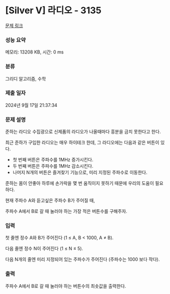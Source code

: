# [Silver V] 라디오 - 3135 

[문제 링크](https://www.acmicpc.net/problem/3135) 

### 성능 요약

메모리: 13208 KB, 시간: 0 ms

### 분류

그리디 알고리즘, 수학

### 제출 일자

2024년 9월 17일 21:37:34

### 문제 설명

<p>준하는 라디오 수집광으로 신제품의 라디오가 나올때마다 흥분을 금치 못한다고 한다.</p>

<p>최근 준하가 구입한 라디오는 매우 하이테크 한데, 그 라디오에는 다음과 같은 버튼이 있다.</p>

<ul>
	<li>첫 번째 버튼은 주파수를 1MHz 증가시킨다.</li>
	<li>두 번째 버튼은 주파수를 1MHz 감소시킨다.</li>
	<li>나머지 N개의 버튼은 즐겨찾기 기능으로, 미리 지정된 주파수로 이동한다.</li>
</ul>

<p>준하는 몸이 안좋아 하루에 손가락을 몇 번 움직이지 못하기 때문에 우리의 도움이 필요하다.</p>

<p>현재 주파수 A와 듣고싶은 주파수 B가 주어질 때, </p>

<p>주파수 A에서 B로 갈 때 눌러야 하는 가장 적은 버튼수를 구해주자.</p>

### 입력 

 <p>첫 줄엔 정수 A와 B가 주어진다 (1 ≤ A, B < 1000, A ≠ B).</p>

<p>다음 줄엔 정수 N이 주어진다 (1 ≤ N ≤ 5).</p>

<p>다음 N개의 줄엔 미리 지정되어 있는 주파수가 주어진다 (주파수는 1000 보다 작다).</p>

### 출력 

 <p>주파수 A에서 B로 갈 때 눌러야 하는 버튼수의 최솟값을 출력한다.</p>

